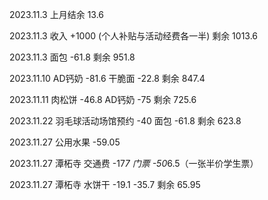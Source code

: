 2023.11.3 上月结余 13.6

2023.11.3 收入 +1000 (个人补贴与活动经费各一半) 剩余 1013.6

2023.11.3 面包 -61.8 剩余 951.8

2023.11.10 AD钙奶 -81.6 干脆面 -22.8 剩余 847.4

2023.11.11 肉松饼 -46.8 AD钙奶 -75 剩余 725.6

2023.11.22 羽毛球活动场馆预约 -40 面包 -61.8 剩余 623.8

2023.11.27 公用水果 -59.05

2023.11.27 潭柘寺 交通费 -17*7 门票 -50*6.5（一张半价学生票）

2023.11.27 潭柘寺 水饼干 -19.1 -35.7 剩余 65.95